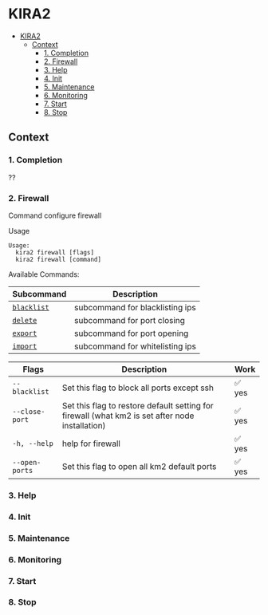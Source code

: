 # KIRA2

- [KIRA2](#kira2)
	- [Context](#context)
		- [1. Completion](#1-completion)
		- [2. Firewall](#2-firewall)
		- [3. Help](#3-help)
		- [4. Init](#4-init)
		- [5. Maintenance](#5-maintenance)
		- [6. Monitoring](#6-monitoring)
		- [7. Start](#7-start)
		- [8. Stop](#8-stop)


## Context

### 1. Completion
??


### 2. Firewall
Command configure firewall

Usage
```
Usage:
  kira2 firewall [flags]
  kira2 firewall [command]
```


Available Commands:

| Subcommand              | Description                     |
| ----------------------- | ------------------------------- |
| [`blacklist`](#121-add) | subcommand for blacklisting ips |
| [`delete`](#122-delete) | subcommand for port closing     |
| [`export`](#123-export) | subcommand for port opening     |
| [`import`](#124-import) | subcommand for whitelisting ips |


| Flags          | Description                                                                                     | Work  |
| -------------- | ----------------------------------------------------------------------------------------------- | ----- |
| `--blacklist`  | Set this flag to block all ports except ssh                                                     | ✅ yes |
| `--close-port` | Set this flag to restore default setting for firewall (what km2 is set after node installation) | ✅ yes |
| `-h, --help`   | help for firewall                                                                               | ✅ yes |
| `--open-ports` | Set this flag to open all km2 default ports                                                     | ✅ yes |



### 3. Help
### 4. Init
### 5. Maintenance
### 6. Monitoring
### 7. Start
### 8. Stop